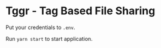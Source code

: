 # Tggr - Tag Based File Sharing

Put your credentials to `.env`.

Run `yarn start` to start application.
